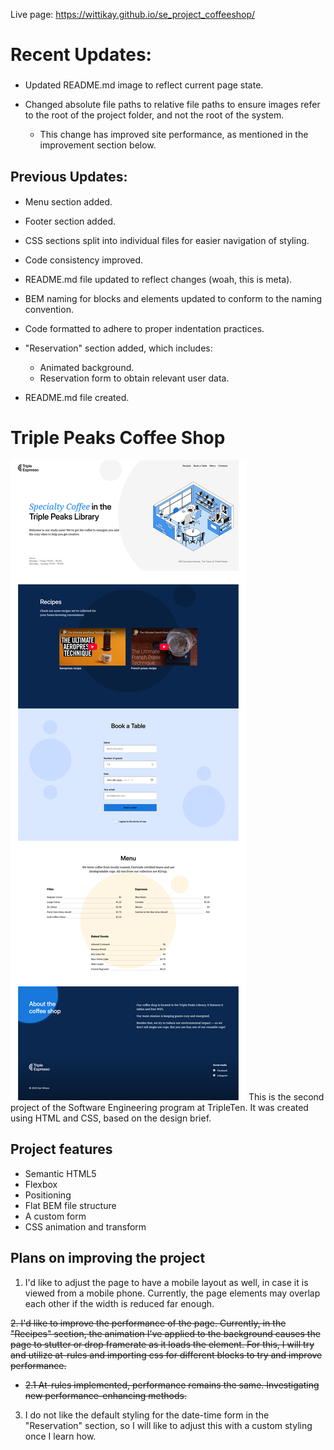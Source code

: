 
Live page: https://wittikay.github.io/se_project_coffeeshop/

# Recent Updates:
###
* Updated README.md image to reflect current page state.

* Changed absolute file paths to relative file paths to ensure images refer to the root of the project folder, and not the root of the system.

  - This change has improved site performance, as mentioned in the improvement section below.

## Previous Updates:
####
* Menu section added.

* Footer section added.

* CSS sections split into individual files for easier navigation of styling.

* Code consistency improved.

* README.md file updated to reflect changes (woah, this is meta).

* BEM naming for blocks and elements updated to conform to the naming convention.

* Code formatted to adhere to proper indentation practices.

* "Reservation" section added, which includes:
  * Animated background.
  * Reservation form to obtain relevant user data.

* README.md file created.
# Triple Peaks Coffee Shop
![Coffee Shop](./images/demo/Triple%20Peaks%20Coffee%20Project%20Image.png)
This is the second project of the Software Engineering program at TripleTen. It was created using HTML and CSS, based on the design brief.

## Project features

- Semantic HTML5
- Flexbox
- Positioning
- Flat BEM file structure
- A custom form
- CSS animation and transform

## Plans on improving the project

1. I'd like to adjust the page to have a mobile layout as well, in case it is viewed from a mobile phone. Currently, the page elements may overlap each other if the width is reduced far enough.

 ~~2. I'd like to improve the performance of the page. Currently, in the "Recipes" section, the animation I've applied to the background causes the page to stutter or drop framerate as it loads the element. For this, I will try and utilize at-rules and importing css for different blocks to try and improve performance.~~

  - ~~2.1 At-rules implemented, performance remains the same. Investigating new performance-enhancing methods.~~

3. I do not like the default styling for the date-time form in the "Reservation" section, so I will like to adjust this with a custom styling once I learn how.
